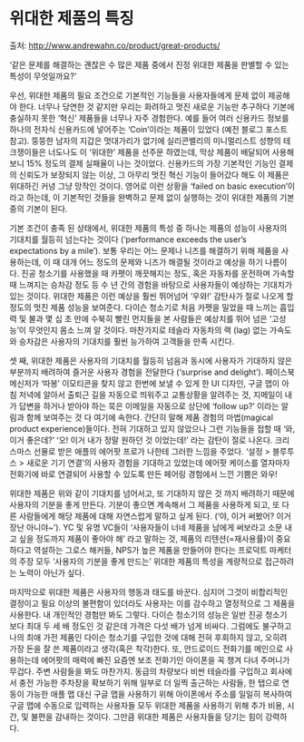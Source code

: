 # 위대한 제품의 특징

출처: http://www.andrewahn.co/product/great-products/

‘같은 문제를 해결하는 괜찮은 수 많은 제품 중에서 진정 위대한 제품을 판별할 수 있는 특성이 무엇일까요?’ 


우선, 위대한 제품의 필요 조건으로 기본적인 기능들을 사용자들에게 문제 없이 제공해야 한다. 너무나 당연한 것 같지만 우리는 화려하고 멋진 새로운 기능만 추구하다 기본에 충실하지 못한 ‘혁신’ 제품들을 너무나 자주 경험한다. 예를 들어 여러 신용카드 정보를 하나의 전자식 신용카드에 넣어주는 ‘Coin’이라는 제품이 있었다 (예전 블로그 포스트 참고). 뚱뚱한 남자의 지갑은 멋대가리가 없기에 실리콘밸리의 미니멀리스트 성향의 테크쟁이들은 너도나도 이 ‘위대한’ 제품을 선주문 하였는데, 막상 제품이 배달되어 사용해 보니 15% 정도의 결제 실패율이 나는 것이었다. 신용카드의 가장 기본적인 기능인 결제의 신뢰도가 보장되지 않는 이상, 그 아무리 멋진 혁신 기능이 들어갔다 해도 이 제품은 위대하긴 커녕 그냥 망작인 것이다. 영어로 이런 상황을 ‘failed on basic execution’이라고 하는데, 이 기본적인 것들을 완벽하고 문제 없이 실행하는 것이 위대한 제품의 기본 중의 기본이 된다.

기본 조건이 충족 된 상태에서, 위대한 제품의 특성 중 하나는 제품의 성능이 사용자의 기대치를 월등히 넘는다는 것이다 (‘performance exceeds the user’s expectations by a mile’). 보통 우리는 어느 문제나 니즈를 해결하기 위해 제품을 사용하는데, 이 때 대개 어느 정도의 문제와 니즈가 해결될 것이라고 예상을 하기 나름이다. 진공 청소기를 사용했을 때 카펫이 깨끗해지는 정도, 혹은 자동차를 운전하며 가속할 때 느껴지는 승차감 정도 등 수 년 간의 경험을 바탕으로 사용자들이 예상하는 기대치가 있는 것이다. 위대한 제품은 이런 예상을 훨씬 뛰어넘어 ‘우와!’ 감탄사가 절로 나오게 할 정도의 멋진 제품 성능을 보여준다. 다이슨 청소기로 처음 카펫을 밀었을 때 느끼는 흡입력 및 불과 몇 십 초 만에 수북히 빨린 먼지들을 본 사람들은 예상치를 뛰어 넘은 ‘고성능’이 무엇인지 몸소 느껴 알 것이다. 마찬가지로 테슬라 자동차의 랙 (lag) 없는 가속도와 승차감은 사용자의 기대치를 훨씬 능가하여 고객들을 만족 시킨다.

셋 째, 위대한 제품은 사용자의 기대치를 월등히 넘음과 동시에 사용자가 기대하지 않은 부분까지 배려하여 즐거운 사용자 경험을 전달한다 (‘surprise and delight’). 페이스북 메신저가 ‘따봉’ 이모티콘을 찾지 않고 한번에 보낼 수 있게 한 UI 디자인, 구글 맵이 아침 저녁에 알아서 출퇴근 길을 자동으로 띄워주고 교통상황을 알려주는 것, 지메일이 내가 답변을 하거나 받아야 하는 묵은 이메일을 자동으로 상단에 ‘follow up?’ 이라는 알림과 함께 보여주는 것 다 여기에 속한다. 간단히 말해 제품 경험의 마법(magical product experience)들이다. 전혀 기대하고 있지 않았으나 그런 기능들을 접할 때 ‘와, 이거 좋은데?’ ‘오! 이거 내가 정말 원하던 것 이었는데!’ 라는 감탄이 절로 나온다. 크리스마스 선물로 받은 애플의 에어팟 프로가 나한테 그러한 느낌을 주었다. ‘설정 > 블루투스 > 새로운 기기 연결’의 사용자 경험을 기대하고 있었는데 에어팟 케이스를 열자마자 전화기에 바로 연결되어 사용할 수 있도록 만든 페어링 경험에서 느낀 기쁨은 와우! 

위대한 제품은 위와 같이 기대치를 넘어서고, 또 기대하지 않은 것 까지 배려하기 때문에 사용자의 기분을 좋게 만든다. 기분이 좋으면 계속해서 그 제품을 사용하게 되고, 또 다른 사람들에게 해당 제품에 대해 자연스럽게 말하고 싶게 된다. (‘야, 이거 써봤어? 이거 장난 아니야~’). YC 및 유명 VC들이 ‘사용자들이 너네 제품을 남에게 써보라고 소문 내고 싶을 정도까지 제품이 좋아야 해’ 라고 말하는 것, 제품의 리텐션(=재사용률)이 중요하다고 역설하는 그로스 해커들, NPS가 높은 제품을 만들어야 한다는 프로덕트 마케터의 주장 모두 ‘사용자의 기분을 좋게 만드는’ 위대한 제품의 특성을 계량적으로 접근하려는 노력이 아닌가 싶다.

마지막으로 위대한 제품은 사용자의 행동과 태도를 바꾼다. 심지어 그것이 비합리적인 결정이고 필요 이상의 불편함이 있더라도 사용자는 이를 감수하고 열정적으로 그 제품을 사용한다. 내 개인적인 경험만 봐도 그렇다. 다이슨 청소기의 성능은 일반 진공 청소기 보다 최대 두 세 배 정도인 것 같은데 가격은 다섯 배가 넘게 비싸다. 그럼에도 불구하고 나의 최애 가전 제품인 다이슨 청소기를 구입한 것에 대해 전혀 후회하지 않고, 오히려 가장 돈을 잘 쓴 제품이라고 생각(혹은 착각)한다. 또, 안드로이드 전화기를 메인으로 사용하는데 에어팟의 매력에 빠진 요즘엔 보조 전화기인 아이폰을 꼭 챙겨 다녀 주머니가 무겁다. 주변 사람들을 봐도 마찬가지. 동급의 차량보다 비싼 테슬라를 구입하고 회사에서 충전 가능한 주차장을 확보하기 위해 일부로 더 일찍 출근하는 사람들, 한 탭으로 연동이 가능한 애플 맵 대신 구글 맵을 사용하기 위해 아이폰에서 주소를 일일히 복사하여 구글 맵에 수동으로 입력하는 사용자들 모두 위대한 제품을 사용하기 위해 추가 비용, 시간, 및 불편을 감내하는 것이다. 그만큼 위대한 제품은 사용자들을 당기는 힘이 강력하다.
